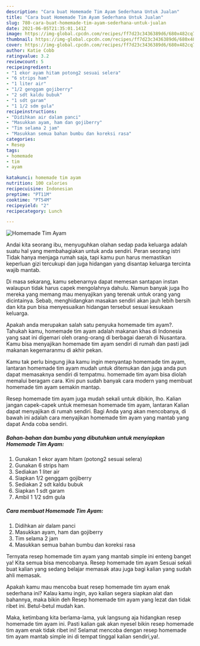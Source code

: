 ```yaml
---
description: "Cara buat Homemade Tim Ayam Sederhana Untuk Jualan"
title: "Cara buat Homemade Tim Ayam Sederhana Untuk Jualan"
slug: 780-cara-buat-homemade-tim-ayam-sederhana-untuk-jualan
date: 2021-06-05T21:35:01.141Z
image: https://img-global.cpcdn.com/recipes/ff7d23c3436389d6/680x482cq70/homemade-tim-ayam-foto-resep-utama.jpg
thumbnail: https://img-global.cpcdn.com/recipes/ff7d23c3436389d6/680x482cq70/homemade-tim-ayam-foto-resep-utama.jpg
cover: https://img-global.cpcdn.com/recipes/ff7d23c3436389d6/680x482cq70/homemade-tim-ayam-foto-resep-utama.jpg
author: Katie Cobb
ratingvalue: 3.2
reviewcount: 5
recipeingredient:
- "1 ekor ayam hitam potong2 sesuai selera"
- "6 strips ham"
- "1 liter air"
- "1/2 genggam gojiberry"
- "2 sdt kaldu bubuk"
- "1 sdt garam"
- "1 1/2 sdm gula"
recipeinstructions:
- "Didihkan air dalam panci"
- "Masukkan ayam, ham dan gojiberry"
- "Tim selama 2 jam"
- "Masukkan semua bahan bumbu dan koreksi rasa"
categories:
- Resep
tags:
- homemade
- tim
- ayam

katakunci: homemade tim ayam 
nutrition: 100 calories
recipecuisine: Indonesian
preptime: "PT11M"
cooktime: "PT54M"
recipeyield: "2"
recipecategory: Lunch

---
```



![Homemade Tim Ayam](https://img-global.cpcdn.com/recipes/ff7d23c3436389d6/680x482cq70/homemade-tim-ayam-foto-resep-utama.jpg)

Andai kita seorang ibu, menyuguhkan olahan sedap pada keluarga adalah suatu hal yang membahagiakan untuk anda sendiri. Peran seorang istri Tidak hanya menjaga rumah saja, tapi kamu pun harus memastikan keperluan gizi tercukupi dan juga hidangan yang disantap keluarga tercinta wajib mantab.

Di masa  sekarang, kamu sebenarnya dapat memesan santapan instan walaupun tidak harus capek mengolahnya dahulu. Namun banyak juga lho mereka yang memang mau menyajikan yang terenak untuk orang yang dicintainya. Sebab, menghidangkan masakan sendiri akan jauh lebih bersih dan kita pun bisa menyesuaikan hidangan tersebut sesuai kesukaan keluarga. 



Apakah anda merupakan salah satu penyuka homemade tim ayam?. Tahukah kamu, homemade tim ayam adalah makanan khas di Indonesia yang saat ini digemari oleh orang-orang di berbagai daerah di Nusantara. Kamu bisa menyajikan homemade tim ayam sendiri di rumah dan pasti jadi makanan kegemaranmu di akhir pekan.

Kamu tak perlu bingung jika kamu ingin menyantap homemade tim ayam, lantaran homemade tim ayam mudah untuk ditemukan dan juga anda pun dapat memasaknya sendiri di tempatmu. homemade tim ayam bisa diolah memalui beragam cara. Kini pun sudah banyak cara modern yang membuat homemade tim ayam semakin mantap.

Resep homemade tim ayam juga mudah sekali untuk dibikin, lho. Kalian jangan capek-capek untuk memesan homemade tim ayam, lantaran Kalian dapat menyajikan di rumah sendiri. Bagi Anda yang akan mencobanya, di bawah ini adalah cara menyajikan homemade tim ayam yang mantab yang dapat Anda coba sendiri.

<!--inarticleads1-->

##### Bahan-bahan dan bumbu yang dibutuhkan untuk menyiapkan Homemade Tim Ayam:

1. Gunakan 1 ekor ayam hitam (potong2 sesuai selera)
1. Gunakan 6 strips ham
1. Sediakan 1 liter air
1. Siapkan 1/2 genggam gojiberry
1. Sediakan 2 sdt kaldu bubuk
1. Siapkan 1 sdt garam
1. Ambil 1 1/2 sdm gula




<!--inarticleads2-->

##### Cara membuat Homemade Tim Ayam:

1. Didihkan air dalam panci
1. Masukkan ayam, ham dan gojiberry
1. Tim selama 2 jam
1. Masukkan semua bahan bumbu dan koreksi rasa




Ternyata resep homemade tim ayam yang mantab simple ini enteng banget ya! Kita semua bisa mencobanya. Resep homemade tim ayam Sesuai sekali buat kalian yang sedang belajar memasak atau juga bagi kalian yang sudah ahli memasak.

Apakah kamu mau mencoba buat resep homemade tim ayam enak sederhana ini? Kalau kamu ingin, ayo kalian segera siapkan alat dan bahannya, maka bikin deh Resep homemade tim ayam yang lezat dan tidak ribet ini. Betul-betul mudah kan. 

Maka, ketimbang kita berlama-lama, yuk langsung aja hidangkan resep homemade tim ayam ini. Pasti kalian gak akan nyesel bikin resep homemade tim ayam enak tidak ribet ini! Selamat mencoba dengan resep homemade tim ayam mantab simple ini di tempat tinggal kalian sendiri,ya!.

